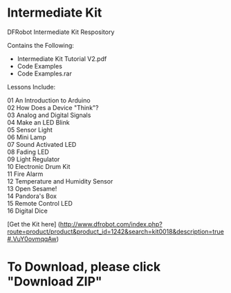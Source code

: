 # Intermediate Kit

DFRobot Intermediate Kit Respository <br>

Contains the Following:

* Intermediate Kit Tutorial V2.pdf
* Code Examples
* Code Examples.rar

Lessons Include:

01 An Introduction to Arduino<br>
02 How Does a Device "Think"?<br>
03 Analog and Digital Signals<br>
04 Make an LED Blink<br>
05 Sensor Light<br>
06 Mini Lamp<br>
07 Sound Activated LED<br>
08 Fading LED<br>
09 Light Regulator<br>
10 Electronic Drum Kit<br>
11 Fire Alarm<br>
12 Temperature and Humidity Sensor<br>
13 Open Sesame!<br>
14 Pandora's Box<br>
15 Remote Control LED<br>
16 Digital Dice<br>

[Get the Kit here] (http://www.dfrobot.com/index.php?route=product/product&product_id=1242&search=kit0018&description=true#.VuY0ovmqqAw)

# To Download, please click "Download ZIP"
